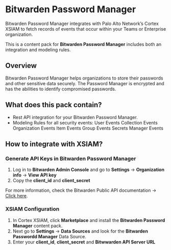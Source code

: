 # Bitwarden Password Manager

Bitwarden Password Manager integrates with Palo Alto Network’s Cortex XSIAM to fetch records of events that occur within your Teams or Enterprise organization.

This is a content pack for **Bitwarden Password Manager** includes both an integration and modeling rules.


## Overview

Bitwarden Password Manager helps organizations to store their passwords and other sensitive data securely.
The Password Manager is encrypted and has the abilities to identify compromised passwords.


## What does this pack contain?

- Rest API integration for your Bitwarden Password Manager.
- Modeling Rules for all security events:
  User Events
  Collection Events
  Organization Events
  Item Events
  Group Events
  Secrets Manager Events

## How to integrate with XSIAM?

### Generate API Keys in Bitwarden Password Manager
1. Log in to **Bitwarden Admin Console** and go to **Settings** -> **Organization info** -> **View API key**
2. Copy the **client_id** and **client_secret**

For more information, check the Bitwarden Public API documentation -> [Click here](https://bitwarden.com/help/public-api/#authentication).

### XSIAM Configuration

1. In Cortex XSIAM, click **Marketplace** and install the **Bitwarden Password Manager** content pack.
2. Next go to **Settings** -> **Data Sources** and look for the **Bitwarden Passwordd Manager** Data Source.
3. Enter your **client_id**, **client_secret** and **Bitwwarden API Server URL**